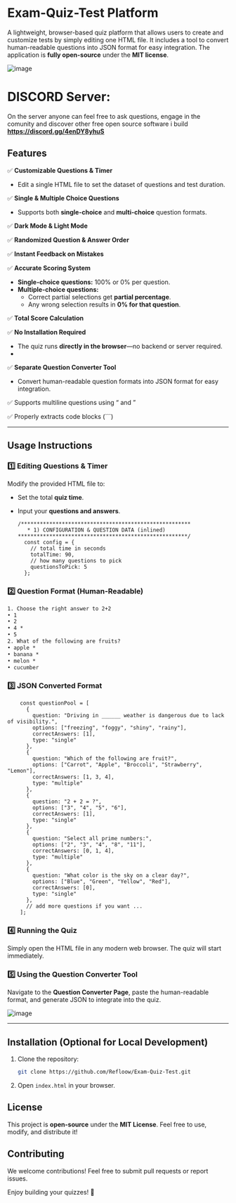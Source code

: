 # Exam-Quiz-Test Platform

A lightweight, browser-based quiz platform that allows users to create and customize tests by simply editing one HTML file. It includes a tool to convert human-readable questions into JSON format for easy integration. The application is **fully open-source** under the **MIT license**.


![image](https://github.com/user-attachments/assets/3ddddb5a-9f9b-4915-a84b-52cb98bbfdd7)

# DISCORD Server:
On the server anyone can feel free to ask questions, engage in the comunity and discover other free open source software i build
**https://discord.gg/4enDY8yhuS**

## Features

✅ **Customizable Questions & Timer**
- Edit a single HTML file to set the dataset of questions and test duration.

✅ **Single & Multiple Choice Questions**
- Supports both **single-choice** and **multi-choice** question formats.

✅ **Dark Mode & Light Mode**

✅ **Randomized Question & Answer Order**

✅ **Instant Feedback on Mistakes**

✅ **Accurate Scoring System**
- **Single-choice questions:** 100% or 0% per question.
- **Multiple-choice questions:**
  - Correct partial selections get **partial percentage**.
  - Any wrong selection results in **0% for that question**.

✅ **Total Score Calculation**

✅ **No Installation Required**
- The quiz runs **directly in the browser**—no backend or server required.
- 
✅ **Separate Question Converter Tool**
- Convert human-readable question formats into JSON format for easy integration.
  
✅ Supports multiline questions using <q> and </q>

✅ Properly extracts code blocks (```)

---

## Usage Instructions

### 1️⃣ **Editing Questions & Timer**
Modify the provided HTML file to:
- Set the total **quiz time**.
- Input your **questions and answers**.

  ```
  /******************************************************
     * 1) CONFIGURATION & QUESTION DATA (inlined)
  ******************************************************/
    const config = {
      // total time in seconds
      totalTime: 90,
      // how many questions to pick
      questionsToPick: 5
    };
  ```

### 2️⃣ **Question Format (Human-Readable)**
```txt
1. Choose the right answer to 2+2
• 1
• 2
• 4 *
• 5
2. What of the following are fruits?
• apple *
• banana *
• melon *
• cucumber
```

### 3️⃣ **JSON Converted Format**
```
    const questionPool = [
      {
        question: "Driving in ______ weather is dangerous due to lack of visibility.",
        options: ["freezing", "foggy", "shiny", "rainy"],
        correctAnswers: [1],
        type: "single"
      },
      {
        question: "Which of the following are fruit?",
        options: ["Carrot", "Apple", "Broccoli", "Strawberry", "Lemon"],
        correctAnswers: [1, 3, 4],
        type: "multiple"
      },
      {
        question: "2 + 2 = ?",
        options: ["3", "4", "5", "6"],
        correctAnswers: [1],
        type: "single"
      },
      {
        question: "Select all prime numbers:",
        options: ["2", "3", "4", "8", "11"],
        correctAnswers: [0, 1, 4],
        type: "multiple"
      },
      {
        question: "What color is the sky on a clear day?",
        options: ["Blue", "Green", "Yellow", "Red"],
        correctAnswers: [0],
        type: "single"
      },
      // add more questions if you want ...
    ];
```

### 4️⃣ **Running the Quiz**
Simply open the HTML file in any modern web browser. The quiz will start immediately.

### 5️⃣ **Using the Question Converter Tool**
Navigate to the **Question Converter Page**, paste the human-readable format, and generate JSON to integrate into the quiz.

![image](https://github.com/user-attachments/assets/5b66c834-8760-46f0-a613-127d752f15b5)


---

## Installation (Optional for Local Development)
1. Clone the repository:
   ```sh
   git clone https://github.com/Refloow/Exam-Quiz-Test.git
   ```
2. Open `index.html` in your browser.


## License

This project is **open-source** under the **MIT License**. Feel free to use, modify, and distribute it!


## Contributing
We welcome contributions! Feel free to submit pull requests or report issues.


Enjoy building your quizzes! 🚀
